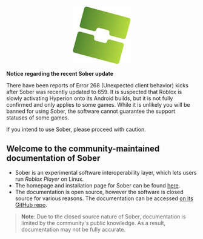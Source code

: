 <p align="center">
  <img style="max-width: 30%" src="../../sober.svg">
</p>

<div class="warning">

  **Notice regarding the recent Sober update**
  
  There have been reports of Error 268 (Unexpected client behavior) kicks after Sober was recently updated to 659. It is suspected that Roblox is slowly activating Hyperion onto its Android builds, but it is not fully confirmed and only applies to some games. While it is unlikely you will be banned for using Sober, the software cannot guarantee the support statuses of some games.

  If you intend to use Sober, please proceed with caution. 

</div>

## Welcome to the community-maintained documentation of Sober

- Sober is an experimental software interoperability layer, which lets users run *Roblox Player* on Linux.
- The homepage and installation page for Sober can be found [here](https://sober.vinegarhq.org/).
- The documentation is open source, however the software is closed source for various reasons. The documentation can be accessed [on its GitHub repo](https://github.com/vinegarhq/vinegarhq.github.io).
> **Note**: Due to the closed source nature of Sober, documentation is limited by the community's public knowledge. As a result, documentation may not be fully accurate.